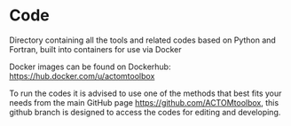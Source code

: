 # Code
Directory containing all the tools and related codes based on Python and Fortran, built into containers for use via Docker

Docker images can be found on Dockerhub: https://hub.docker.com/u/actomtoolbox
 
To run the codes it is advised to use one of the methods that best fits your needs from the main GitHub page https://github.com/ACTOMtoolbox, this github branch is designed to access the codes for editing and developing.
